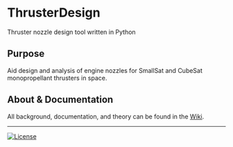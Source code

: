# ThrusterDesign
Thruster nozzle design tool written in Python

## Purpose
Aid design and analysis of engine nozzles for SmallSat and CubeSat monopropellant thrusters in space.

## About & Documentation
All background, documentation, and theory can be found in the [Wiki](https://github.com/runphilrun/ThrusterDesign/wiki).

***
[![License](https://img.shields.io/github/license/runphilrun/ThrusterDesign.svg?style=flat-square)](https://github.com/runphilrun/ThrusterDesign/blob/master/LICENSE.md)
